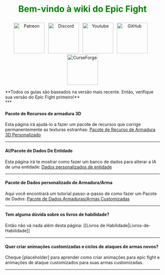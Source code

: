 <!-- Do not edit this! -->
# <p style="text-align: center;"><span style="color:green;">**Bem-vindo à wiki do Epic Fight**</span></p>


<p style="text-align: center;"><a title="Patreon" href="https://www.patreon.com/bePatron?u=53051224" target="_blank" rel="noopener noreferrer"><img src="https://github.com/Yesssssman/epicfightmod/assets/77132244/7c517b51-581a-48dc-9130-aaad326dbcb4" alt="Patreon" width="100" height="100" /></a>&nbsp; &nbsp;<a title="Discord" href="https://discord.com/invite/NbAJwj8RHg" target="_blank" rel="noopener noreferrer"><img src="https://github.com/Yesssssman/epicfightmod/assets/77132244/f3358cb9-f3cd-46e7-9ed0-a90bc2b1b188" alt="Discord" width="100" height="100" /></a>&nbsp; &nbsp;<a title="YouTube" href="https://www.youtube.com/@yesman4100" target="_blank" rel="noopener noreferrer"><img src="https://github.com/Yesssssman/epicfightmod/assets/77132244/3f2de855-e926-4eb9-a20c-4c6f44828250" alt="Youtube" width="100" height="100" /></a>&nbsp; &nbsp;<a title="GitHub - Wiki" href="https://github.com/Yesssssman/epicfightmod/" target="_blank" rel="noopener noreferrer"><img src="https://github.com/Yesssssman/epicfightmod/assets/77132244/23220c47-c1e5-4e2b-82aa-876a86d7ed1a" alt="GitHub" width="100" height="100" /></a>&nbsp; &nbsp;<a title="CurseForge" href="https://www.curseforge.com/minecraft/mc-mods/epic-fight-mod" target="_blank" rel="noopener noreferrer"><img src="https://github.com/Yesssssman/epicfightmod/assets/77132244/3fcda922-a1d2-475a-ba30-d8f5cd88ff3e" alt="CurseForge" width="100" height="100" /></a></p>
**Todos os guias são baseados na versão mais recente. Então, verifique sua versão do Epic Fight primeiro!**<br>
***

#### Pacote de Recursos de armadura 3D

Esta página irá ajudá-lo a fazer um pacote de recursos que corrige permanentemente as texturas estranhas: [Pacote de Recurso de Armadura 3D Personalizado](armor/3Darmor_page1.pt.md)

***

#### AI/Pacote de Dados De Entidade

Esta página irá te mostrar como fazer um banco de dados para alterar a IA de uma entidade: [Dados personalizados de entidade](guides/page1)
***

#### Pacote de Dados personalizado de Armadura/Arma

Aqui você encontrará um tutorial passo-a-passo de como fazer um Pacote de Dados: [Pacote de Dados Armaduras/Armas Customizadas](Guides/page2.pt.md)

***

#### Tem alguma dúvida sobre os livros de habilidade?

Então não vá nada além desta página: [[Livros de Habilidade|Livros-de-Habilidade]]

***

#### Quer criar animações customizadas e ciclos de ataques de armas novos?

Cheque [placeholder] para aprender como criar animações para epic fight e animações de ataque customizados para suas armas customizadas.

***

